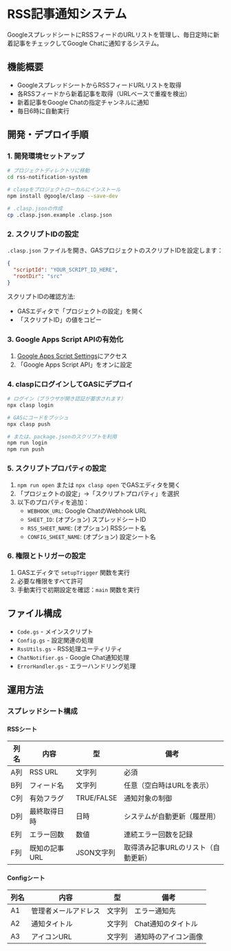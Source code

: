 # RSS記事通知システム

GoogleスプレッドシートにRSSフィードのURLリストを管理し、毎日定時に新着記事をチェックしてGoogle Chatに通知するシステム。

## 機能概要

- GoogleスプレッドシートからRSSフィードURLリストを取得
- 各RSSフィードから新着記事を取得（URLベースで重複を検出）
- 新着記事をGoogle Chatの指定チャンネルに通知
- 毎日6時に自動実行


## 開発・デプロイ手順

### 1. 開発環境セットアップ

```bash
# プロジェクトディレクトリに移動
cd rss-notification-system

# claspをプロジェクトローカルにインストール
npm install @google/clasp --save-dev

# .clasp.jsonの作成
cp .clasp.json.example .clasp.json
```

### 2. スクリプトIDの設定

`.clasp.json` ファイルを開き、GASプロジェクトのスクリプトIDを設定します：

```json
{
  "scriptId": "YOUR_SCRIPT_ID_HERE",
  "rootDir": "src"
}
```

スクリプトIDの確認方法:
- GASエディタで「プロジェクトの設定」を開く
- 「スクリプトID」の値をコピー

### 3. Google Apps Script APIの有効化

1. [Google Apps Script Settings](https://script.google.com/home/usersettings)にアクセス
2. 「Google Apps Script API」をオンに設定

### 4. claspにログインしてGASにデプロイ

```bash
# ログイン（ブラウザが開き認証が要求されます）
npx clasp login

# GASにコードをプッシュ
npx clasp push

# または、package.jsonのスクリプトを利用
npm run login
npm run push
```

### 5. スクリプトプロパティの設定

1. `npm run open` または `npx clasp open` でGASエディタを開く
2. 「プロジェクトの設定」→「スクリプトプロパティ」を選択
3. 以下のプロパティを追加：
   - `WEBHOOK_URL`: Google ChatのWebhook URL
   - `SHEET_ID`: (オプション) スプレッドシートID
   - `RSS_SHEET_NAME`: (オプション) RSSシート名
   - `CONFIG_SHEET_NAME`: (オプション) 設定シート名

### 6. 権限とトリガーの設定

1. GASエディタで `setupTrigger` 関数を実行
2. 必要な権限をすべて許可
3. 手動実行で初期設定を確認：`main` 関数を実行

## ファイル構成

- `Code.gs` - メインスクリプト
- `Config.gs` - 設定関連の処理
- `RssUtils.gs` - RSS処理ユーティリティ
- `ChatNotifier.gs` - Google Chat通知処理
- `ErrorHandler.gs` - エラーハンドリング処理

## 運用方法

### スプレッドシート構成

#### RSSシート
| 列名 | 内容 | 型 | 備考 |
|------|------|-----|------|
| A列 | RSS URL | 文字列 | 必須 |
| B列 | フィード名 | 文字列 | 任意（空白時はURLを表示） |
| C列 | 有効フラグ | TRUE/FALSE | 通知対象の制御 |
| D列 | 最終取得日時 | 日時 | システムが自動更新（履歴用） |
| E列 | エラー回数 | 数値 | 連続エラー回数を記録 |
| F列 | 既知の記事URL | JSON文字列 | 取得済み記事URLのリスト（自動更新） |

#### Configシート
| 列名 | 内容 | 型 | 備考 |
|------|------|-----|------|
| A1 | 管理者メールアドレス | 文字列 | エラー通知先 |
| A2 | 通知タイトル | 文字列 | Chat通知のタイトル |
| A3 | アイコンURL | 文字列 | 通知時のアイコン画像 |